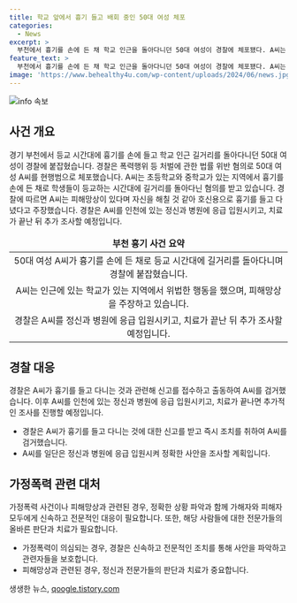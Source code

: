 ```yaml
---
title: 학교 앞에서 흉기 들고 배회 중인 50대 여성 체포
categories:
  - News
excerpt: >
  부천에서 흉기를 손에 든 채 학교 인근을 돌아다니던 50대 여성이 경찰에 체포됐다. A씨는 학교 등교 시간대에 행동했으며 피해망상을 주장해 응급 입원 후 추가 조사될 예정이다.
feature_text: >
  부천에서 흉기를 손에 든 채 학교 인근을 돌아다니던 50대 여성이 경찰에 체포됐다. A씨는 학교 등교 시간대에 행동했으며 피해망상을 주장해 응급 입원 후 추가 조사될 예정이다.
image: 'https://www.behealthy4u.com/wp-content/uploads/2024/06/news.jpg'
---
```


<p><img src="https://www.behealthy4u.com/wp-content/uploads/2024/06/news.jpg" alt="info 속보" /></p>

<h2 data-ke-size="size26">사건 개요</h2>

<p data-ke-size="size16">경기 부천에서 등교 시간대에 흉기를 손에 들고 학교 인근 길거리를 돌아다니던 50대 여성이 경찰에 붙잡혔습니다. 경찰은 폭력행위 등 처벌에 관한 법률 위반 혐의로 50대 여성 A씨를 현행범으로 체포했습니다. A씨는 초등학교와 중학교가 있는 지역에서 흉기를 손에 든 채로 학생들이 등교하는 시간대에 길거리를 돌아다닌 혐의를 받고 있습니다. 경찰에 따르면 A씨는 피해망상이 있다며 자신을 해칠 것 같아 호신용으로 흉기를 들고 다녔다고 주장했습니다. 경찰은 A씨를 인천에 있는 정신과 병원에 응급 입원시키고, 치료가 끝난 뒤 추가 조사할 예정입니다.</p>

<table>
<thead>
<tr>
<td style="text-align: center; height: 17px;"><b>부천 흉기 사건 요약</b></td>
</tr>
</thead>
<tbody>
<tr>
<td style="text-align: center; height: 17px;">50대 여성 A씨가 흉기를 손에 든 채로 등교 시간대에 길거리를 돌아다니며 경찰에 붙잡혔습니다.</td>
</tr>
<tr>
<td style="text-align: center; height: 17px;">A씨는 인근에 있는 학교가 있는 지역에서 위법한 행동을 했으며, 피해망상을 주장하고 있습니다.</td>
</tr>
<tr>
<td style="text-align: center; height: 17px;">경찰은 A씨를 정신과 병원에 응급 입원시키고, 치료가 끝난 뒤 추가 조사할 예정입니다.</td>
</tr>
</tbody>
</table>

<h2 data-ke-size="size26">경찰 대응</h2>

<p data-ke-size="size16">경찰은 A씨가 흉기를 들고 다니는 것과 관련해 신고를 접수하고 출동하여 A씨를 검거했습니다. 이후 A씨를 인천에 있는 정신과 병원에 응급 입원시키고, 치료가 끝나면 추가적인 조사를 진행할 예정입니다.</p>

<ul>
<li>경찰은 A씨가 흉기를 들고 다니는 것에 대한 신고를 받고 즉시 조치를 취하여 A씨를 검거했습니다.</li>
<li>A씨를 일단은 정신과 병원에 응급 입원시켜 정확한 사안을 조사할 계획입니다.</li>
</ul>

<h2 data-ke-size="size26">가정폭력 관련 대처</h2>

<p data-ke-size="size16">가정폭력 사건이나 피해망상과 관련된 경우, 정확한 상황 파악과 함께 가해자와 피해자 모두에게 신속하고 전문적인 대응이 필요합니다. 또한, 해당 사람들에 대한 전문가들의 올바른 판단과 치료가 필요합니다.</p>

<ul>
<li>가정폭력이 의심되는 경우, 경찰은 신속하고 전문적인 조치를 통해 사안을 파악하고 관련자들을 보호합니다.</li>
<li>피해망상과 관련된 경우, 정신과 전문가들의 판단과 치료가 중요합니다.</li>
</ul>
생생한 뉴스, <a href="https://qoogle.tistory.com" rel="dofollow">qoogle.tistory.com</a>



